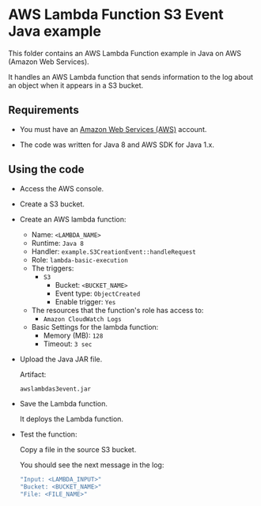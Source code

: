# AWS Lambda Function S3 Event Java example

This folder contains an AWS Lambda Function example in Java on AWS (Amazon Web Services).

It handles an AWS Lambda function that sends information to the log about an object when it appears in a S3 bucket.

## Requirements

* You must have an [Amazon Web Services (AWS)](http://aws.amazon.com/) account.

* The code was written for Java 8 and AWS SDK for Java 1.x.

## Using the code

* Access the AWS console.

* Create a S3 bucket.

* Create an AWS lambda function:
  * Name: `<LAMBDA_NAME>`
  * Runtime: `Java 8`
  * Handler: `example.S3CreationEvent::handleRequest`
  * Role: `lambda-basic-execution`
  * The triggers:
    * `S3`
      * Bucket: `<BUCKET_NAME>`
      * Event type: `ObjectCreated`
      * Enable trigger: `Yes`
  * The resources that the function's role has access to:
    * `Amazon CloudWatch Logs`
  * Basic Settings for the lambda function:
    * Memory (MB): `128`
    * Timeout: `3 sec`

* Upload the Java JAR file.

  Artifact:

  ```bash
  awslambdas3event.jar
  ```

* Save the Lambda function.

  It deploys the Lambda function.

* Test the function:

  Copy a file in the source S3 bucket.

  You should see the next message in the log:

  ```bash
  "Input: <LAMBDA_INPUT>"
  "Bucket: <BUCKET_NAME>"
  "File: <FILE_NAME>"
  ```